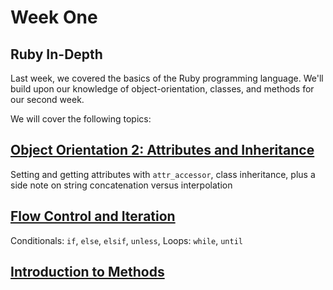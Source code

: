 # Week One

## Ruby In-Depth
Last week, we covered the basics of the Ruby programming language. We'll build upon our knowledge of object-orientation, classes, and methods for our second week.

We will cover the following topics:

## [Object Orientation 2: Attributes and Inheritance](/lessons/02_attributes_inheritance.md)
Setting and getting attributes with `attr_accessor`, class inheritance, plus a side note on string concatenation versus interpolation

## [Flow Control and Iteration](/lessons/02_conditionals_and_loops.md)
Conditionals: `if`, `else`, `elsif`, `unless`, Loops: `while`, `until`


## [Introduction to Methods](/lessons/02_methods.md)